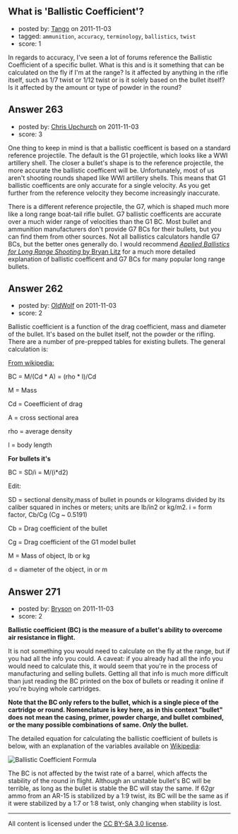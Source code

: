 ## What is 'Ballistic Coefficient'?

- posted by: [Tango](https://stackexchange.com/users/-1/65-tango) on 2011-11-03
- tagged: `ammunition`, `accuracy`, `terminology`, `ballistics`, `twist`
- score: 1

<p>In regards to accuracy, I've seen a lot of forums reference the Ballistic Coefficient of a specific bullet.  What is this and is it something that can be calculated on the fly if I'm at the range?  Is it affected by anything in the rifle itself, such as 1/7 twist or 1/12 twist or is it solely based on the bullet itself?  Is it affected by the amount or type of powder in the round?</p>



## Answer 263

- posted by: [Chris Upchurch](https://stackexchange.com/users/-1/79-chris-upchurch) on 2011-11-03
- score: 3

<p>One thing to keep in mind is that a ballistic coefficent is based on a standard reference projectile.  The default is the G1 projectile, which looks like a WWI artillery shell.  The closer a bullet's shape is to the reference projectile, the more accurate the ballistic coefficent will be.  Unfortunately, most of us aren't shooting rounds shaped like WWI artillery shells.  This means that G1 ballistic coefficents are only accurate for a single velocity.  As you get further from the reference velocity they become increasingly inaccurate.  </p>

<p>There is a different reference projectile, the G7, which is shaped much more like a long range boat-tail rifle bullet.  G7 ballistic coefficents are accurate over a much wider range of velocities than the G1 BC.  Most bullet and ammunition manufacturers don't provide G7 BCs for their bullets, but you can find them from other sources.  Not all ballistics calculators handle G7 BCs, but the better ones generally do.  I would recommend <a href="http://appliedballisticsllc.com/index_files/Book.htm" rel="nofollow"><em>Applied Ballistics for Long Range Shooting</em> by Bryan Litz</a> for a much more detailed explanation of ballistic coefficent and G7 BCs for many popular long range bullets.</p>



## Answer 262

- posted by: [OldWolf](https://stackexchange.com/users/-1/111-oldwolf) on 2011-11-03
- score: 2

<p>Ballistic coefficient is a function of the drag coefficient, mass and diameter of the bullet. It's based on the bullet itself, not the powder or the rifling. There are a number of pre-prepped tables for existing bullets. The general calculation is:</p>

<p><a href="http://en.wikipedia.org/wiki/Ballistic_coefficient" rel="nofollow">From wikipedia:</a></p>

<p>BC = M/(Cd * A) = (rho * l)/Cd</p>

<p>M = Mass</p>

<p>Cd = Coeefficient of drag</p>

<p>A = cross sectional area</p>

<p>rho = average density</p>

<p>l = body length</p>

<p><strong>For bullets it's</strong></p>

<p>BC = SD/i = M/(i*d2)</p>

<p>Edit:</p>

<p>SD = sectional density,mass of bullet in pounds or kilograms divided by its caliber squared in inches or meters; units are lb/in2 or kg/m2.
i = form factor, Cb/Cg (Cg ~ 0.5191)</p>

<p>Cb = Drag coefficient of the bullet</p>

<p>Cg = Drag coefficient of the G1 model bullet</p>

<p>M = Mass of object, lb or kg</p>

<p>d = diameter of the object, in or m</p>



## Answer 271

- posted by: [Bryson](https://stackexchange.com/users/-1/32-bryson) on 2011-11-03
- score: 2

<p><strong>Ballistic coefficient (BC) is the measure of a bullet's ability to overcome air resistance in flight.</strong></p>

<p>It is not something you would need to calculate on the fly at the range, but if you had all the info you could. A caveat: if you already had all the info you would need to calculate this, it would seem that you're in the process of manufacturing and selling bullets. Getting all that info is much more difficult than just reading the BC printed on the box of bullets or reading it online if you're buying whole cartridges.</p>

<p><strong>Note that the BC only refers to the bullet, which is a single piece of the cartridge or round. Nomenclature is key here, as in this context "bullet" does not mean the casing, primer, powder charge, and bullet combined, or the many possible combinations of same. <em>Only</em> the bullet.</strong></p>

<p>The detailed equation for calculating the ballistic coefficient of bullets is below, with an explanation of the variables available on <a href="http://en.wikipedia.org/wiki/Ballistic_coefficient#Bullet_performance" rel="nofollow">Wikipedia</a>:</p>

<p><img src="http://upload.wikimedia.org/wikipedia/en/math/c/4/9/c494b0416825cdc5fa71474121f6dfa0.png" alt="Ballistic Coefficient Formula" /></p>

<p>The BC is not affected by the twist rate of a barrel, which affects the stability of the round in flight. Although an unstable bullet's BC will be terrible, as long as the bullet is stable the BC will stay the same. If 62gr ammo from an AR-15 is stabilized by a 1:9 twist, its BC will be the same as if it were stabilized by a 1:7 or 1:8 twist, only changing when stability is lost.</p>




---

All content is licensed under the [CC BY-SA 3.0 license](https://creativecommons.org/licenses/by-sa/3.0/).
